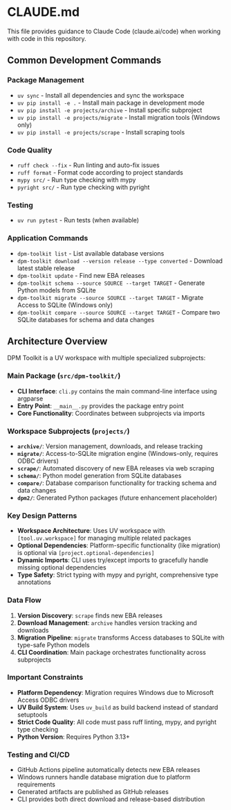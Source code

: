 # CLAUDE.md

This file provides guidance to Claude Code (claude.ai/code) when working with code in this repository.

## Common Development Commands

### Package Management
- `uv sync` - Install all dependencies and sync the workspace
- `uv pip install -e .` - Install main package in development mode
- `uv pip install -e projects/archive` - Install specific subproject
- `uv pip install -e projects/migrate` - Install migration tools (Windows only)
- `uv pip install -e projects/scrape` - Install scraping tools

### Code Quality
- `ruff check --fix` - Run linting and auto-fix issues
- `ruff format` - Format code according to project standards
- `mypy src/` - Run type checking with mypy
- `pyright src/` - Run type checking with pyright

### Testing
- `uv run pytest` - Run tests (when available)

### Application Commands
- `dpm-toolkit list` - List available database versions
- `dpm-toolkit download --version release --type converted` - Download latest stable release
- `dpm-toolkit update` - Find new EBA releases
- `dpm-toolkit schema --source SOURCE --target TARGET` - Generate Python models from SQLite
- `dpm-toolkit migrate --source SOURCE --target TARGET` - Migrate Access to SQLite (Windows only)
- `dpm-toolkit compare --source SOURCE --target TARGET` - Compare two SQLite databases for schema and data changes

## Architecture Overview

DPM Toolkit is a UV workspace with multiple specialized subprojects:

### Main Package (`src/dpm-toolkit/`)
- **CLI Interface**: `cli.py` contains the main command-line interface using argparse
- **Entry Point**: `__main__.py` provides the package entry point
- **Core Functionality**: Coordinates between subprojects via imports

### Workspace Subprojects (`projects/`)
- **`archive/`**: Version management, downloads, and release tracking
- **`migrate/`**: Access-to-SQLite migration engine (Windows-only, requires ODBC drivers)
- **`scrape/`**: Automated discovery of new EBA releases via web scraping
- **`schema/`**: Python model generation from SQLite databases
- **`compare/`**: Database comparison functionality for tracking schema and data changes
- **`dpm2/`**: Generated Python packages (future enhancement placeholder)

### Key Design Patterns
- **Workspace Architecture**: Uses UV workspace with `[tool.uv.workspace]` for managing multiple related packages
- **Optional Dependencies**: Platform-specific functionality (like migration) is optional via `[project.optional-dependencies]`
- **Dynamic Imports**: CLI uses try/except imports to gracefully handle missing optional dependencies
- **Type Safety**: Strict typing with mypy and pyright, comprehensive type annotations

### Data Flow
1. **Version Discovery**: `scrape` finds new EBA releases
2. **Download Management**: `archive` handles version tracking and downloads
3. **Migration Pipeline**: `migrate` transforms Access databases to SQLite with type-safe Python models
4. **CLI Coordination**: Main package orchestrates functionality across subprojects

### Important Constraints
- **Platform Dependency**: Migration requires Windows due to Microsoft Access ODBC drivers
- **UV Build System**: Uses `uv_build` as build backend instead of standard setuptools
- **Strict Code Quality**: All code must pass ruff linting, mypy, and pyright type checking
- **Python Version**: Requires Python 3.13+

### Testing and CI/CD
- GitHub Actions pipeline automatically detects new EBA releases
- Windows runners handle database migration due to platform requirements
- Generated artifacts are published as GitHub releases
- CLI provides both direct download and release-based distribution